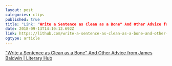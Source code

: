 ```yaml
---
layout: post 
categories: clips 
published: true 
title: "Link: "Write a Sentence as Clean as a Bone" And Other Advice from James Baldwin | Literary  Hub" 
date: 2018-09-13T14:10:12.692Z 
link: https://lithub.com/write-a-sentence-as-clean-as-a-bone-and-other-advice-from-james-baldwin/?utm_source=CreativeMornings+Global&utm_campaign=0e3a88154b-Weekly+Highlights+136&utm_medium=email&utm_term=0_1768cc808f-0e3a88154b-324003873&mc_cid=0e3a88154b&mc_eid=6d25dd608f 
ogtype: article 
---
```

[ "Write a Sentence as Clean as a Bone" And Other Advice from James Baldwin | Literary  Hub ]( https://lithub.com/write-a-sentence-as-clean-as-a-bone-and-other-advice-from-james-baldwin/?utm_source=CreativeMornings+Global&utm_campaign=0e3a88154b-Weekly+Highlights+136&utm_medium=email&utm_term=0_1768cc808f-0e3a88154b-324003873&mc_cid=0e3a88154b&mc_eid=6d25dd608f ) 
